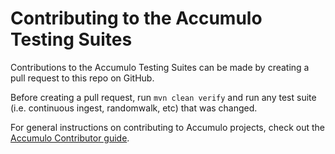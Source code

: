 <!--

    Licensed to the Apache Software Foundation (ASF) under one
    or more contributor license agreements.  See the NOTICE file
    distributed with this work for additional information
    regarding copyright ownership.  The ASF licenses this file
    to you under the Apache License, Version 2.0 (the
    "License"); you may not use this file except in compliance
    with the License.  You may obtain a copy of the License at

      https://www.apache.org/licenses/LICENSE-2.0

    Unless required by applicable law or agreed to in writing,
    software distributed under the License is distributed on an
    "AS IS" BASIS, WITHOUT WARRANTIES OR CONDITIONS OF ANY
    KIND, either express or implied.  See the License for the
    specific language governing permissions and limitations
    under the License.

-->

# Contributing to the Accumulo Testing Suites

Contributions to the Accumulo Testing Suites can be made by creating a pull request to
this repo on GitHub.

Before creating a pull request, run `mvn clean verify` and run any test suite (i.e.
continuous ingest, randomwalk, etc) that was changed.

For general instructions on contributing to Accumulo projects, check out the
[Accumulo Contributor guide][contribute].

[contribute]: https://accumulo.apache.org/contributor/
